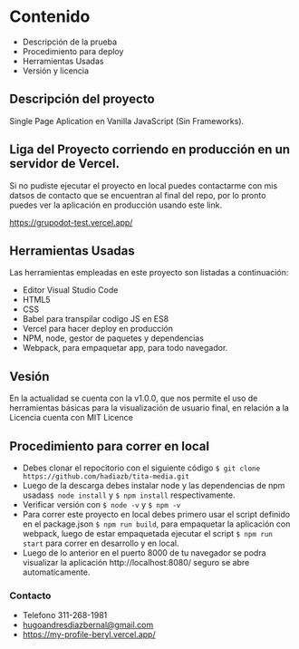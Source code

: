 # Contenido

- Descripción de la prueba
- Procedimiento para deploy
- Herramientas Usadas
- Versión y licencia

## Descripción del proyecto

Single Page Aplication en Vanilla JavaScript (Sin Frameworks).

## Liga del Proyecto corriendo en producción en un servidor de Vercel.

Si no pudiste ejecutar el proyecto en local puedes contactarme con mis datsos de contacto que se encuentran al final del repo, por lo pronto puedes ver la aplicación en producción usando este link.

https://grupodot-test.vercel.app/

## Herramientas Usadas

Las herramientas empleadas en este proyecto son listadas a continuación:

- Editor Visual Studio Code
- HTML5
- CSS
- Babel para transpilar codigo JS en ES8
- Vercel para hacer deploy en producción
- NPM, node, gestor de paquetes y dependencias
- Webpack, para empaquetar app, para todo navegador.

## Vesión

En la actualidad se cuenta con la v1.0.0, que nos permite el uso de herramientas básicas para la visualización de usuario final, en relación a la Licencia cuenta con MIT Licence

## Procedimiento para correr en local

- Debes clonar el repocitorio con el siguiente código `$ git clone https://github.com/hadiazb/tita-media.git`
- Luego de la descarga debes instalar node y las dependencias de npm usadas`$ node install` y `$ npm install` respectivamente.
- Verificar versión con `$ node -v` y `$ npm -v`
- Para correr este proyecto en local debes primero usar el script definido en el package.json `$ npm run build`, para empaquetar la aplicación con webpack, luego de estar empaquetada ejecutar el script `$ npm run start` para correr en desarrollo y en local.
- Luego de lo anterior en el puerto 8000 de tu navegador se podra visualizar la aplicación http://localhost:8080/ seguro se abre automaticamente.

### Contacto

- Telefono 311-268-1981
- <hugoandresdiazbernal@gmail.com>
- https://my-profile-beryl.vercel.app/
